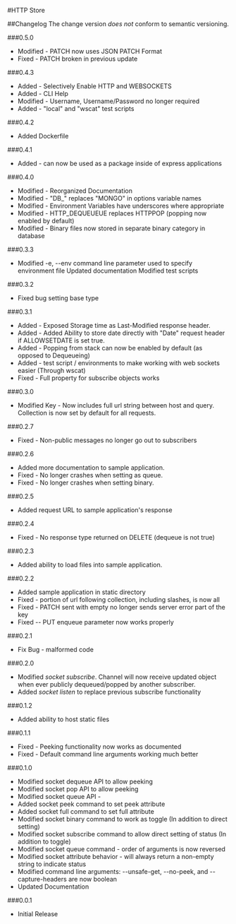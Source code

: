 #HTTP Store

##Changelog
The change version _does not_ conform to semantic versioning.

###0.5.0
+ Modified - PATCH now uses JSON PATCH Format
+ Fixed - PATCH broken in previous update

###0.4.3
+ Added - Selectively Enable HTTP and WEBSOCKETS
+ Added - CLI Help
+ Modified - Username, Username/Password no longer required
+ Added - "local" and "wscat" test scripts

###0.4.2
+ Added Dockerfile

###0.4.1
+ Added - can now be used as a package inside of express applications

###0.4.0
+ Modified - Reorganized Documentation
+ Modified - "DB_" replaces "MONGO" in options variable names
+ Modified - Environment Variables have underscores where appropriate
+ Modified - HTTP_DEQUEUEUE replaces HTTPPOP (popping now enabled by default)
+ Modified - Binary files now stored in separate binary category in database

###0.3.3
+ Modified -e, --env command line parameter used to specify environment file
  Updated documentation
  Modified test scripts

###0.3.2
+ Fixed bug setting base type

###0.3.1
+ Added - Exposed Storage time as Last-Modified response header.
+ Added - Added Ability to store date directly with "Date" request header if ALLOWSETDATE is set true.
+ Added - Popping from stack can now be enabled by default (as opposed to Dequeueing)
+ Added - test script / environments to make working with web sockets easier (Through wscat)
+ Fixed - Full property for subscribe objects works

###0.3.0
+ Modified Key - Now includes full url string between host and query. Collection is now set by default for all requests.

###0.2.7
+ Fixed - Non-public messages no longer go out to subscribers

###0.2.6
+ Added more documentation to sample application.
+ Fixed - No longer crashes when setting as queue.
+ Fixed - No longer crashes when setting binary.

###0.2.5
+ Added request URL to sample application's response

###0.2.4
+ Fixed - No response type returned on DELETE (dequeue is not true)

###0.2.3
+ Added ability to load files into sample application.

###0.2.2
+ Added sample application in static directory
+ Fixed - portion of url following collection, including slashes, is now all
+ Fixed - PATCH sent with empty no longer sends server error
 part of the key
+ Fixed -- PUT enqueue parameter now works properly

###0.2.1
+ Fix Bug - malformed code

###0.2.0
+ Modified _socket subscribe_. Channel will now receive updated object when ever publicly dequeued/popped by another subscriber.
+ Added _socket listen_ to replace previous subscribe functionality

###0.1.2
+ Added ability to host static files

###0.1.1
 + Fixed - Peeking functionality now works as documented
+ Fixed - Default command line arguments working much better

###0.1.0

 + Modified socket dequeue API to allow peeking
 + Modified socket pop API to allow peeking
 + Modified socket queue API -
 + Added socket peek command to set peek attribute
 + Added socket full command to set full attribute
 + Modified socket binary command to work as toggle
    (In addition to direct setting)
 + Modified socket subscribe command to allow direct setting of status
    (In addition to toggle)
 + Modified socket queue command - order of arguments is now reversed
 + Modified socket attribute behavior - will always return a non-empty string to indicate status
 + Modified command line arguments: --unsafe-get, --no-peek, and --capture-headers are now boolean
 + Updated Documentation


###0.0.1

 - Initial Release

